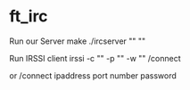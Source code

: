 # ft_irc

Run our Server
make
./ircserver "<port number>" "<password>"

Run IRSSI client
irssi -c "<ipaddress>" -p "<port number>" -w "<password>"
/connect 

or 
/connect ipaddress port number password